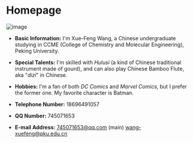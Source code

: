 # Homepage
![image](file:///C:/Users/wxf/Desktop/王雪峰资料/登记照%20王雪峰/登记照.jpg)
- **Basic Information:** I'm Xue-Feng Wang, a Chinese undergraduate studying in CCME (College of Chemistry and Molecular Engineering), Peking University.

- **Special Talents:** I'm skilled with *Hulusi* (a kind of Chinese traditional instrument made of gourd), and can also play Chinese Bamboo Flute, aka "*dizi*" in Chinese.

- **Hobbies:** I'm a fan of both *DC Comics* and *Marvel Comics*, but I prefer the former one. My favorite character is Batman. 

- **Telephone Number:** 18696491057

- **QQ Number:** 745071653

- **E-mail Address:** 745071653@qq.com (main)  wang-xuefeng@pku.edu.cn
